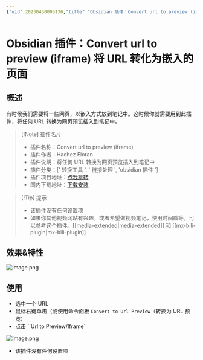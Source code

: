 ```yaml
---
{"uid":20230430005136,"title":"Obsidian 插件：Convert url to preview (iframe) 将 URL 转化为嵌入的页面","tags":["Obsidian","插件","链接","美化","卡片样式","嵌入播放"],"description":"Obsidian 插件：Convert url to preview (iframe) 将任何 URL 转换为网页预览插入到笔记中","author":"OS","type":"other","draft":false,"editable":false,"modified":20230603011405,"dg-publish":true,"permalink":"/lake-of-knowledge/10-obsidian/obsidian/convert-url-to-iframe/","dgPassFrontmatter":true}
---
```



# Obsidian 插件：Convert url to preview (iframe) 将 URL 转化为嵌入的页面

## 概述

有时候我们需要将一些网页，以嵌入方式放到笔记中。这时候你就需要用到此插件，将任何 URL 转换为网页预览插入到笔记中。

> [!Note] 插件名片
> - 插件名称：Convert url to preview (iframe)
> - 插件作者：Hachez Floran
> - 插件说明：将任何 URL 转换为网页预览插入到笔记中
> - 插件分类：[' 转换工具 ', ' 链接处理 ', 'obsidian 插件 ']
> - 插件项目地址：[点我跳转](https://github.com/FHachez/obsidian-convert-url-to-iframe)
> - 国内下载地址：[下载安装](https://pkmer.cn/products/plugin/pluginMarket/?convert-url-to-iframe)

>[!Tip] 提示
>- 该插件没有任何设置项
>- 如果你其他视频网站有兴趣，或者希望做视频笔记，使用时间戳等，可以参考这个插件。[[media-extended\|media-extended]] 和 [[mx-bili-plugin\|mx-bili-plugin]]

## 效果&特性

![image.png](https://cdn.pkmer.cn/images/20230507122810.png!pkmer)

## 使用

- 选中一个 URL
- 鼠标右键单击（或使用命令面板 `Convert to Url Preview`（转换为 URL 预览）
- 点击 ``Url to Preview/Iframe`

![image.png](https://cdn.pkmer.cn/images/20230507122656.png!pkmer)

- 该插件没有任何设置项